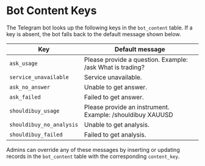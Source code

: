 # Bot Content Keys

The Telegram bot looks up the following keys in the `bot_content` table. If a key is absent, the bot falls back to the default message shown below.

| Key | Default message |
| --- | --- |
| `ask_usage` | Please provide a question. Example: /ask What is trading? |
| `service_unavailable` | Service unavailable. |
| `ask_no_answer` | Unable to get answer. |
| `ask_failed` | Failed to get answer. |
| `shouldibuy_usage` | Please provide an instrument. Example: /shouldibuy XAUUSD |
| `shouldibuy_no_analysis` | Unable to get analysis. |
| `shouldibuy_failed` | Failed to get analysis. |

Admins can override any of these messages by inserting or updating records in the `bot_content` table with the corresponding `content_key`.
